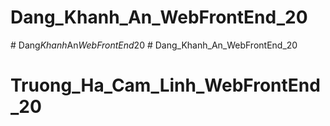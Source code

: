 # Dang_Khanh_An_WebFrontEnd_20
#   D a n g _ K h a n h _ A n _ W e b F r o n t E n d _ 2 0  
 # Dang_Khanh_An_WebFrontEnd_20
# Truong_Ha_Cam_Linh_WebFrontEnd_20
